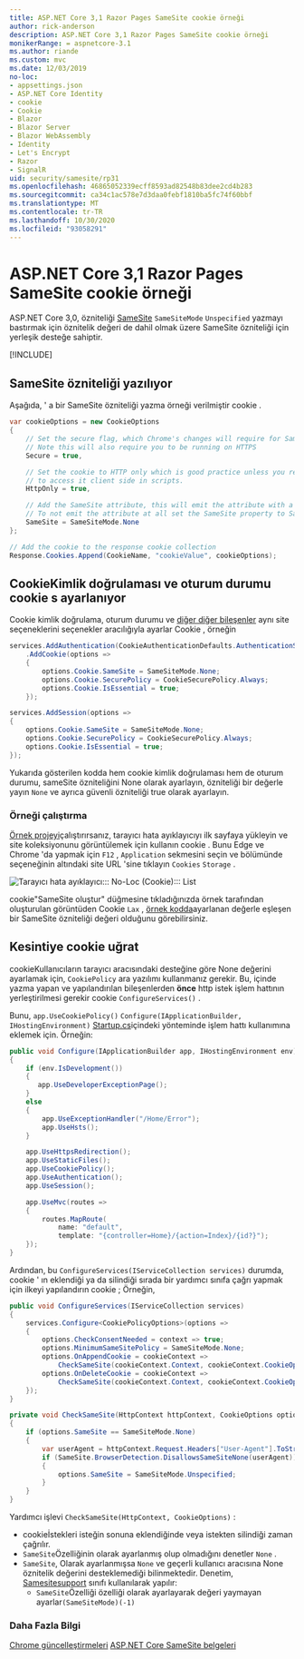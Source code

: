 ```yaml
---
title: ASP.NET Core 3,1 Razor Pages SameSite cookie örneği
author: rick-anderson
description: ASP.NET Core 3,1 Razor Pages SameSite cookie örneği
monikerRange: = aspnetcore-3.1
ms.author: riande
ms.custom: mvc
ms.date: 12/03/2019
no-loc:
- appsettings.json
- ASP.NET Core Identity
- cookie
- Cookie
- Blazor
- Blazor Server
- Blazor WebAssembly
- Identity
- Let's Encrypt
- Razor
- SignalR
uid: security/samesite/rp31
ms.openlocfilehash: 46865052339ecff8593ad82548b83dee2cd4b283
ms.sourcegitcommit: ca34c1ac578e7d3daa0febf1810ba5fc74f60bbf
ms.translationtype: MT
ms.contentlocale: tr-TR
ms.lasthandoff: 10/30/2020
ms.locfileid: "93058291"
---
```

# <a name="aspnet-core-31-no-locrazor-pages-samesite-no-loccookie-sample"></a>ASP.NET Core 3,1 Razor Pages SameSite cookie örneği

ASP.NET Core 3,0, özniteliği [SameSite](https://www.owasp.org/index.php/SameSite) `SameSiteMode` `Unspecified` yazmayı bastırmak için öznitelik değeri de dahil olmak üzere SameSite özniteliği için yerleşik desteğe sahiptir.

[!INCLUDE[](~/includes/SameSiteIdentity.md)]

## <a name="writing-the-samesite-attribute"></a><a name="sampleCode"></a>SameSite özniteliği yazılıyor

Aşağıda, ' a bir SameSite özniteliği yazma örneği verilmiştir cookie .

```c#
var cookieOptions = new CookieOptions
{
    // Set the secure flag, which Chrome's changes will require for SameSite none.
    // Note this will also require you to be running on HTTPS
    Secure = true,

    // Set the cookie to HTTP only which is good practice unless you really do need
    // to access it client side in scripts.
    HttpOnly = true,

    // Add the SameSite attribute, this will emit the attribute with a value of none.
    // To not emit the attribute at all set the SameSite property to SameSiteMode.Unspecified.
    SameSite = SameSiteMode.None
};

// Add the cookie to the response cookie collection
Response.Cookies.Append(CookieName, "cookieValue", cookieOptions);
```

## <a name="setting-no-loccookie-authentication-and-session-state-no-loccookies"></a>CookieKimlik doğrulaması ve oturum durumu cookie s ayarlanıyor

Cookie kimlik doğrulama, oturum durumu ve [diğer diğer bileşenler](../samesite.md?view=aspnetcore-3.0) aynı site seçeneklerini seçenekler aracılığıyla ayarlar Cookie , örneğin

```c#
services.AddAuthentication(CookieAuthenticationDefaults.AuthenticationScheme)
    .AddCookie(options =>
    {
        options.Cookie.SameSite = SameSiteMode.None;
        options.Cookie.SecurePolicy = CookieSecurePolicy.Always;
        options.Cookie.IsEssential = true;
    });

services.AddSession(options =>
{
    options.Cookie.SameSite = SameSiteMode.None;
    options.Cookie.SecurePolicy = CookieSecurePolicy.Always;
    options.Cookie.IsEssential = true;
});
```

Yukarıda gösterilen kodda hem cookie kimlik doğrulaması hem de oturum durumu, sameSite özniteliğini None olarak ayarlayın, özniteliği bir değerle yayın `None` ve ayrıca güvenli özniteliği true olarak ayarlayın.

### <a name="run-the-sample"></a>Örneği çalıştırma

[Örnek projeyi](https://github.com/blowdart/AspNetSameSiteSamples/tree/master/AspNetCore31RazorPages)çalıştırırsanız, tarayıcı hata ayıklayıcıyı ilk sayfaya yükleyin ve site koleksiyonunu görüntülemek için kullanın cookie . Bunu Edge ve Chrome 'da yapmak için `F12` , `Application` sekmesini seçin ve bölümünde seçeneğinin altındaki site URL 'sine tıklayın `Cookies` `Storage` .

![Tarayıcı hata ayıklayıcı::: No-Loc (Cookie)::: List](BrowserDebugger.png)

cookie"SameSite oluştur" düğmesine tıkladığınızda örnek tarafından oluşturulan görüntüden Cookie `Lax` , [örnek kodda](#sampleCode)ayarlanan değerle eşleşen bir SameSite özniteliği değeri olduğunu görebilirsiniz.

## <a name="intercepting-no-loccookies"></a><a name="interception"></a>Kesintiye cookie uğrat

cookieKullanıcıların tarayıcı aracısındaki desteğine göre None değerini ayarlamak için, `CookiePolicy` ara yazılımı kullanmanız gerekir. Bu, içinde yazma yapan ve yapılandırılan bileşenlerden **önce** http istek işlem hattının yerleştirilmesi gerekir cookie `ConfigureServices()` .

Bunu, `app.UseCookiePolicy()` `Configure(IApplicationBuilder, IHostingEnvironment)` [Startup.cs](https://github.com/blowdart/AspNetSameSiteSamples/blob/master/AspNetCore21MVC/Startup.cs)içindeki yönteminde işlem hattı kullanımına eklemek için. Örneğin:

```c#
public void Configure(IApplicationBuilder app, IHostingEnvironment env)
{
    if (env.IsDevelopment())
    {
       app.UseDeveloperExceptionPage();
    }
    else
    {
        app.UseExceptionHandler("/Home/Error");
        app.UseHsts();
    }

    app.UseHttpsRedirection();
    app.UseStaticFiles();
    app.UseCookiePolicy();
    app.UseAuthentication();
    app.UseSession();

    app.UseMvc(routes =>
    {
        routes.MapRoute(
            name: "default",
            template: "{controller=Home}/{action=Index}/{id?}");
    });
}
```

Ardından, bu `ConfigureServices(IServiceCollection services)` durumda, cookie ' ın eklendiği ya da silindiği sırada bir yardımcı sınıfa çağrı yapmak için ilkeyi yapılandırın cookie ; Örneğin,

```c#
public void ConfigureServices(IServiceCollection services)
{
    services.Configure<CookiePolicyOptions>(options =>
    {
        options.CheckConsentNeeded = context => true;
        options.MinimumSameSitePolicy = SameSiteMode.None;
        options.OnAppendCookie = cookieContext =>
            CheckSameSite(cookieContext.Context, cookieContext.CookieOptions);
        options.OnDeleteCookie = cookieContext =>
            CheckSameSite(cookieContext.Context, cookieContext.CookieOptions);
    });
}

private void CheckSameSite(HttpContext httpContext, CookieOptions options)
{
    if (options.SameSite == SameSiteMode.None)
    {
        var userAgent = httpContext.Request.Headers["User-Agent"].ToString();
        if (SameSite.BrowserDetection.DisallowsSameSiteNone(userAgent))
        {
            options.SameSite = SameSiteMode.Unspecified;
        }
    }
}
```

Yardımcı işlevi `CheckSameSite(HttpContext, CookieOptions)` :

* cookieİstekleri isteğin sonuna eklendiğinde veya istekten silindiği zaman çağrılır.
* `SameSite`Özelliğinin olarak ayarlanmış olup olmadığını denetler `None` .
* `SameSite`, Olarak ayarlanmışsa `None` ve geçerli kullanıcı aracısına None öznitelik değerini desteklemediği bilinmektedir. Denetim, [Samesitesupport](https://github.com/dotnet/AspNetCore.Docs/tree/master/aspnetcore/security/samesite/sample/snippets/SameSiteSupport.cs) sınıfı kullanılarak yapılır:
  * `SameSite`Özelliği özelliği olarak ayarlayarak değeri yaymayan ayarlar`(SameSiteMode)(-1)`

### <a name="more-information"></a>Daha Fazla Bilgi
 
[Chrome güncelleştirmeleri](https://www.chromium.org/updates/same-site) 
 [ASP.NET Core SameSite belgeleri](xref:security/samesite)